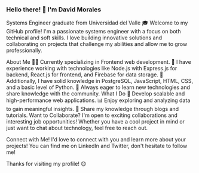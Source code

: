 ### Hello there! 👋 I'm David Morales
Systems Engineer graduate from Universidad del Valle 🎓
Welcome to my GitHub profile! I'm a passionate systems engineer with a focus on both technical and soft skills. I love building innovative solutions and collaborating on projects that challenge my abilities and allow me to grow professionally.

About Me
👨‍💻 Currently specializing in Frontend web development.
💼 I have experience working with technologies like Node.js with Express.js for backend, React.js for frontend, and Firebase for data storage.
🌱 Additionally, I have solid knowledge in PostgreSQL, JavaScript, HTML, CSS, and a basic level of Python.
💬 Always eager to learn new technologies and share knowledge with the community.
What I Do
🚀 Develop scalable and high-performance web applications.
📊 Enjoy exploring and analyzing data to gain meaningful insights.
📝 Share my knowledge through blogs and tutorials.
Want to Collaborate?
I'm open to exciting collaborations and interesting job opportunities! Whether you have a cool project in mind or just want to chat about technology, feel free to reach out.

Connect with Me!
I'd love to connect with you and learn more about your projects! You can find me on LinkedIn and Twitter, don't hesitate to follow me!

Thanks for visiting my profile! 😊

<!--
**ZaliWow/ZaliWow** is a ✨ _special_ ✨ repository because its `README.md` (this file) appears on your GitHub profile.

Here are some ideas to get you started:

- 🔭 I’m currently working on ...
- 🌱 I’m currently learning ...
- 👯 I’m looking to collaborate on ...
- 🤔 I’m looking for help with ...
- 💬 Ask me about ...
- 📫 How to reach me: ...
- 😄 Pronouns: ...
- ⚡ Fun fact: ...
-->
